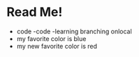 # Read Me!
- code 
-code
-learning branching onlocal
- my favorite color is blue
- my new favorite color is red
